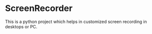 # ScreenRecorder

This is a python project which helps in customized screen recording in desktops or PC.
